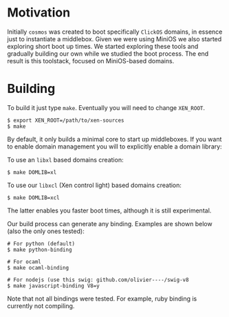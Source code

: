 Motivation
==========

Initially ```cosmos``` was created to boot specifically ```ClickOS``` domains, in essence
just to instantiate a middlebox. Given we were using MiniOS we also started exploring short 
boot up times. We started exploring these tools and gradually building our own while we 
studied the boot process. The end result is this toolstack, focused on MiniOS-based domains.

Building
========

To build it just type ```make```. Eventually you will need to
change ```XEN_ROOT```.

    $ export XEN_ROOT=/path/to/xen-sources
    $ make

By default, it only builds a minimal core to start up middleboxes. If you
want to enable domain management you will to explicitly enable a domain library:

To use an ```libxl``` based domains creation:

	$ make DOMLIB=xl

To use our ```libxcl``` (Xen control light) based domains creation:

	$ make DOMLIB=xcl

The latter enables you faster boot times, although it is still experimental.

Our build process can generate any binding. Examples are shown below (also the only ones tested):

    # For python (default)
    $ make python-binding

    # For ocaml
    $ make ocaml-binding

    # For nodejs (use this swig: github.com/olivier----/swig-v8
    $ make javascript-binding V8=y

Note that not all bindings were tested. For example, ruby binding is currently not compiling.
